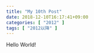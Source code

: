 ```yaml
---
title: "My 10th Post"
date: 2018-12-10T16:17:41+09:00
categories: [ "2012" ]
tags: [ "2012以降" ]
---
```


Hello World!
